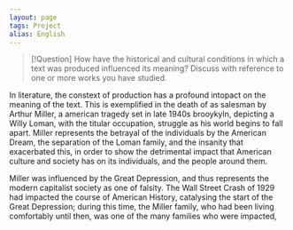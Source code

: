 ```yaml
---
layout: page
tags: Project 
alias: English
---
```


> [!Question] 
> How have the historical and cultural conditions in which a text was produced influenced its meaning? Discuss with reference to one or more works you have studied.

In literature, the constext of production has a profound intopact on the meaning of the text. This is exemplified in the death of as salesman by Arthur Miller, a american tragedy set in late 1940s brooykyln, depicting a Willy Loman, with the titular occupation, struggle as his world begins to fall apart. Miller represents the betrayal of the individuals by the American Dream, the separation of the Loman family, and the insanity that exacerbated this, in order to show the detrimental impact that American culture and society has on its individuals, and the people around them.

Miller was influenced by the Great Depression, and thus represents the modern capitalist society as one of falsity. The Wall Street Crash of 1929 had impacted the course of American History, catalysing the start of the Great Depression; during this time, the Miller family, who had been living comfortably until then, was one of the many families who were impacted,